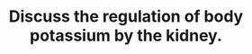 ---
title: "Discuss the regulation of body potassium by the kidney."
entityType: SAQ
exam: PEX
college: CICM
year: 2010
sitting: B
question: 16
passRate: 27
lo:
- "[[E1]]"
- "[[2b]]"
- "[[D1]]"
- "[[2f]]"
EC_errorsCommon:
- "A number of candidates discussed the distribution of potassium in the body and its role in membrane potentials. This was not asked for."
- "Common omissions were a lack of comment on glomerular filtration, a lack of detail regards mechanisms of potassium transport in various parts of the glomeruli and failing to discuss control mechanisms other than aldosterone."
resources:
- "Guyton and Hall Textbook of Medical Physiology, Chp 29"
---